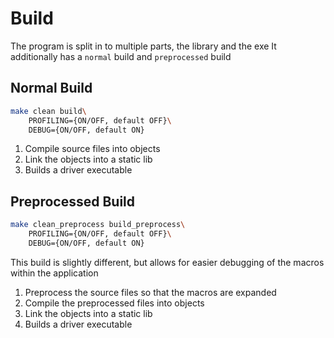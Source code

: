 # Build
The program is split in to multiple parts, the library and the exe
It additionally has a `normal` build and `preprocessed` build

## Normal Build
```sh
make clean build\
    PROFILING={ON/OFF, default OFF}\
    DEBUG={ON/OFF, default ON}
```

1. Compile source files into objects
2. Link the objects into a static lib
3. Builds a driver executable

## Preprocessed Build
```sh
make clean_preprocess build_preprocess\
    PROFILING={ON/OFF, default OFF}\
    DEBUG={ON/OFF, default ON}
```

This build is slightly different, but allows for easier debugging of the macros within the application
1. Preprocess the source files so that the macros are expanded
2. Compile the preprocessed files into objects
3. Link the objects into a static lib
4. Builds a driver executable
